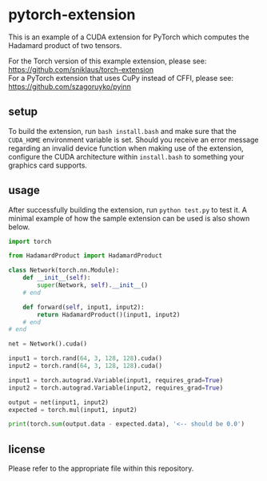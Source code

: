 # pytorch-extension
This is an example of a CUDA extension for PyTorch which computes the Hadamard product of two tensors.

For the Torch version of this example extension, please see: https://github.com/sniklaus/torch-extension
<br />
For a PyTorch extension that uses CuPy instead of CFFI, please see: https://github.com/szagoruyko/pyinn

## setup
To build the extension, run `bash install.bash` and make sure that the `CUDA_HOME` environment variable is set. Should you receive an error message regarding an invalid device function when making use of the extension, configure the CUDA architecture within `install.bash` to something your graphics card supports.

## usage
After successfully building the extension, run `python test.py` to test it. A minimal example of how the sample extension can be used is also shown below.

```python
import torch

from HadamardProduct import HadamardProduct

class Network(torch.nn.Module):
	def __init__(self):
		super(Network, self).__init__()
	# end

	def forward(self, input1, input2):
		return HadamardProduct()(input1, input2)
	# end
# end

net = Network().cuda()

input1 = torch.rand(64, 3, 128, 128).cuda()
input2 = torch.rand(64, 3, 128, 128).cuda()

input1 = torch.autograd.Variable(input1, requires_grad=True)
input2 = torch.autograd.Variable(input2, requires_grad=True)

output = net(input1, input2)
expected = torch.mul(input1, input2)

print(torch.sum(output.data - expected.data), '<-- should be 0.0')
```

## license
Please refer to the appropriate file within this repository.